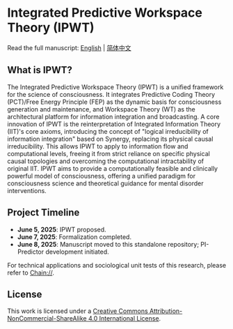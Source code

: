 # Integrated Predictive Workspace Theory (IPWT)

Read the full manuscript: [English](IPWT_en.md) | [简体中文](IPWT.md)

## What is IPWT?

The Integrated Predictive Workspace Theory (IPWT) is a unified framework for the science of consciousness. It integrates Predictive Coding Theory (PCT)/Free Energy Principle (FEP) as the dynamic basis for consciousness generation and maintenance, and Workspace Theory (WT) as the architectural platform for information integration and broadcasting. A core innovation of IPWT is the reinterpretation of Integrated Information Theory (IIT)'s core axioms, introducing the concept of "logical irreducibility of information integration" based on Synergy, replacing its physical causal irreducibility. This allows IPWT to apply to information flow and computational levels, freeing it from strict reliance on specific physical causal topologies and overcoming the computational intractability of original IIT. IPWT aims to provide a computationally feasible and clinically powerful model of consciousness, offering a unified paradigm for consciousness science and theoretical guidance for mental disorder interventions.

## Project Timeline

- **June 5, 2025**: IPWT proposed.
- **June 7, 2025**: Formalization completed.
- **June 8, 2025**: Manuscript moved to this standalone repository; PI-Predictor development initiated.

For technical applications and sociological unit tests of this research, please refer to [Chain://](https://github.com/dmf-archive/dmf-archive.github.io/).

## License

This work is licensed under a [Creative Commons Attribution-NonCommercial-ShareAlike 4.0 International License](https://creativecommons.org/licenses/by-nc-sa/4.0/).
